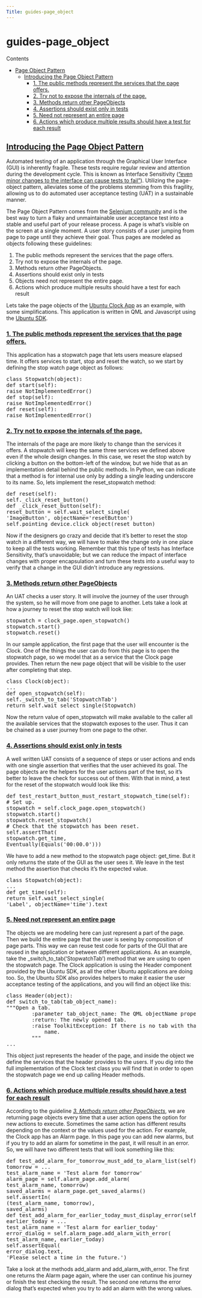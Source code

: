 ```yaml
---
Title: guides-page_object
---
```


# guides-page_object

<p class="topic-title first">Contents</p>
<ul class="simple">
<li><a class="reference internal" href="#page-object-pattern" id="id1">Page Object Pattern</a><ul>
<li><a class="reference internal" href="#introducing-the-page-object-pattern" id="id2">Introducing the Page Object Pattern</a><ul>
<li><a class="reference internal" href="#the-public-methods-represent-the-services-that-the-page-offers" id="id3">1. The public methods represent the services that the page offers.</a></li>
<li><a class="reference internal" href="#try-not-to-expose-the-internals-of-the-page" id="id4">2. Try not to expose the internals of the page.</a></li>
<li><a class="reference internal" href="#methods-return-other-pageobjects" id="id5">3. Methods return other PageObjects</a></li>
<li><a class="reference internal" href="#assertions-should-exist-only-in-tests" id="id6">4. Assertions should exist only in tests</a></li>
<li><a class="reference internal" href="#need-not-represent-an-entire-page" id="id7">5. Need not represent an entire page</a></li>
<li><a class="reference internal" href="#actions-which-produce-multiple-results-should-have-a-test-for-each-result" id="id8">6. Actions which produce multiple results should have a test for each result</a></li>
</ul>
</li>
</ul>
</li>
</ul>
<h2><a class="toc-backref" href="#id2">Introducing the Page Object Pattern</a><a class="headerlink" href="#introducing-the-page-object-pattern" title="Permalink to this headline"></a></h2>
<p>Automated testing of an application through the Graphical User Interface (GUI) is inherently fragile.
These tests require regular review and attention during the development cycle. This is known as Interface Sensitivity (<a class="reference external" href="https://books.google.com/books?isbn=0132797461">&#8220;even minor changes to the interface can cause tests to fail&#8221;</a>).
Utilizing the page-object pattern, alleviates some of the problems stemming from this fragility, allowing us to do automated user acceptance testing (UAT) in a sustainable manner.</p>
<p>The Page Object Pattern comes from the <a class="reference external" href="https://code.google.com/p/selenium/wiki/PageObjects">Selenium community</a> and is the best way to turn a flaky and unmaintainable user acceptance test into a stable and useful
part of your release process. A page is what&#8217;s visible on the screen at a single moment.
A user story consists of a user jumping from page to page until they achieve their goal.
Thus pages are modeled as objects following these guidelines:</p>
<ol class="arabic simple">
<li>The public methods represent the services that the page offers.</li>
<li>Try not to expose the internals of the page.</li>
<li>Methods return other PageObjects.</li>
<li>Assertions should exist only in tests</li>
<li>Objects need not represent the entire page.</li>
<li>Actions which produce multiple results should have a test for each result</li>
</ol>
<p>Lets take the page objects of the <a class="reference external" href="http://bazaar.launchpad.net/~ubuntu-clock-dev/ubuntu-clock-app/trunk/view/399/tests/autopilot/ubuntu_clock_app/emulators.py">Ubuntu Clock App</a> as an example, with some simplifications. This application is written in
QML and Javascript using the <a class="reference external" href="http://developer.ubuntu.com/apps/sdk/">Ubuntu SDK</a>.</p>
<h3><a class="toc-backref" href="#id3">1. The public methods represent the services that the page offers.</a><a class="headerlink" href="#the-public-methods-represent-the-services-that-the-page-offers" title="Permalink to this headline"></a></h3>
<p>This application has a stopwatch page that lets users measure elapsed
time. It offers services to start, stop and reset the watch, so we start
by defining the stop watch page object as follows:</p>
<pre><span class="k">class</span> <span class="nc">Stopwatch</span><span class="p">(</span><span class="nb">object</span><span class="p">):</span>
<span class="k">def</span> <span class="nf">start</span><span class="p">(</span><span class="bp">self</span><span class="p">):</span>
<span class="k">raise</span> <span class="ne">NotImplementedError</span><span class="p">()</span>
<span class="k">def</span> <span class="nf">stop</span><span class="p">(</span><span class="bp">self</span><span class="p">):</span>
<span class="k">raise</span> <span class="ne">NotImplementedError</span><span class="p">()</span>
<span class="k">def</span> <span class="nf">reset</span><span class="p">(</span><span class="bp">self</span><span class="p">):</span>
<span class="k">raise</span> <span class="ne">NotImplementedError</span><span class="p">()</span>
</pre>
<h3><a class="toc-backref" href="#id4">2. Try not to expose the internals of the page.</a><a class="headerlink" href="#try-not-to-expose-the-internals-of-the-page" title="Permalink to this headline"></a></h3>
<p>The internals of the page are more likely to change than the services it
offers. A stopwatch will keep the same three services we defined above
even if the whole design changes. In this case, we reset the stop watch
by clicking a button on the bottom-left of the window, but we hide that
as an implementation detail behind the public methods. In Python, we can
indicate that a method is for internal use only by adding a single
leading underscore to its name. So, lets implement the reset_stopwatch
method:</p>
<pre><span class="k">def</span> <span class="nf">reset</span><span class="p">(</span><span class="bp">self</span><span class="p">):</span>
<span class="bp">self</span><span class="o">.</span><span class="n">_click_reset_button</span><span class="p">()</span>
<span class="k">def</span> <span class="nf">_click_reset_button</span><span class="p">(</span><span class="bp">self</span><span class="p">):</span>
<span class="n">reset_button</span> <span class="o">=</span> <span class="bp">self</span><span class="o">.</span><span class="n">wait_select_single</span><span class="p">(</span>
<span class="s">&#39;ImageButton&#39;</span><span class="p">,</span> <span class="n">objectName</span><span class="o">=</span><span class="s">&#39;resetButton&#39;</span><span class="p">)</span>
<span class="bp">self</span><span class="o">.</span><span class="n">pointing_device</span><span class="o">.</span><span class="n">click_object</span><span class="p">(</span><span class="n">reset_button</span><span class="p">)</span>
</pre>
<p>Now if the designers go crazy and decide that it&#8217;s better to reset the
stop watch in a different way, we will have to make the change only in
one place to keep all the tests working. Remember that this type of
tests has Interface Sensitivity, that&#8217;s unavoidable; but we can reduce
the impact of interface changes with proper encapsulation and turn these
tests into a useful way to verify that a change in the GUI didn&#8217;t
introduce any regressions.</p>
<span id="page-object-guide-guideline-3"></span><h3><a class="toc-backref" href="#id5">3. Methods return other PageObjects</a><a class="headerlink" href="#methods-return-other-pageobjects" title="Permalink to this headline"></a></h3>
<p>An UAT checks a user story. It will involve the journey of the user
through the system, so he will move from one page to another. Lets take
a look at how a journey to reset the stop watch will look like:</p>
<pre><span class="n">stopwatch</span> <span class="o">=</span> <span class="n">clock_page</span><span class="o">.</span><span class="n">open_stopwatch</span><span class="p">()</span>
<span class="n">stopwatch</span><span class="o">.</span><span class="n">start</span><span class="p">()</span>
<span class="n">stopwatch</span><span class="o">.</span><span class="n">reset</span><span class="p">()</span>
</pre>
<p>In our sample application, the first page that the user will encounter
is the Clock. One of the things the user can do from this page is to
open the stopwatch page, so we model that as a service that the Clock
page provides. Then return the new page object that will be visible to
the user after completing that step.</p>
<pre><span class="k">class</span> <span class="nc">Clock</span><span class="p">(</span><span class="nb">object</span><span class="p">):</span>
<span class="o">...</span>
<span class="k">def</span> <span class="nf">open_stopwatch</span><span class="p">(</span><span class="bp">self</span><span class="p">):</span>
<span class="bp">self</span><span class="o">.</span><span class="n">_switch_to_tab</span><span class="p">(</span><span class="s">&#39;StopwatchTab&#39;</span><span class="p">)</span>
<span class="k">return</span> <span class="bp">self</span><span class="o">.</span><span class="n">wait_select_single</span><span class="p">(</span><span class="n">Stopwatch</span><span class="p">)</span>
</pre>
<p>Now the return value of open_stopwatch will make available to the
caller all the available services that the stopwatch exposes to the
user. Thus it can be chained as a user journey from one page to the
other.</p>
<h3><a class="toc-backref" href="#id6">4. Assertions should exist only in tests</a><a class="headerlink" href="#assertions-should-exist-only-in-tests" title="Permalink to this headline"></a></h3>
<p>A well written UAT consists of a sequence of
steps or user actions and ends with one single assertion that verifies
that the user achieved its goal. The page objects are the helpers for
the user actions part of the test, so it&#8217;s better to leave the check for
success out of them. With that in mind, a test for the reset of the
stopwatch would look like this:</p>
<pre><span class="k">def</span> <span class="nf">test_restart_button_must_restart_stopwatch_time</span><span class="p">(</span><span class="bp">self</span><span class="p">):</span>
<span class="c"># Set up.</span>
<span class="n">stopwatch</span> <span class="o">=</span> <span class="bp">self</span><span class="o">.</span><span class="n">clock_page</span><span class="o">.</span><span class="n">open_stopwatch</span><span class="p">()</span>
<span class="n">stopwatch</span><span class="o">.</span><span class="n">start</span><span class="p">()</span>
<span class="n">stopwatch</span><span class="o">.</span><span class="n">reset_stopwatch</span><span class="p">()</span>
<span class="c"># Check that the stopwatch has been reset.</span>
<span class="bp">self</span><span class="o">.</span><span class="n">assertThat</span><span class="p">(</span>
<span class="n">stopwatch</span><span class="o">.</span><span class="n">get_time</span><span class="p">,</span>
<span class="n">Eventually</span><span class="p">(</span><span class="n">Equals</span><span class="p">(</span><span class="s">&#39;00:00.0&#39;</span><span class="p">)))</span>
</pre>
<p>We have to add a new method to the stopwatch page object: get_time. But
it only returns the state of the GUI as the user sees it. We leave in
the test method the assertion that checks it&#8217;s the expected value.</p>
<pre><span class="k">class</span> <span class="nc">Stopwatch</span><span class="p">(</span><span class="nb">object</span><span class="p">):</span>
<span class="o">...</span>
<span class="k">def</span> <span class="nf">get_time</span><span class="p">(</span><span class="bp">self</span><span class="p">):</span>
<span class="k">return</span> <span class="bp">self</span><span class="o">.</span><span class="n">wait_select_single</span><span class="p">(</span>
<span class="s">&#39;Label&#39;</span><span class="p">,</span> <span class="n">objectName</span><span class="o">=</span><span class="s">&#39;time&#39;</span><span class="p">)</span><span class="o">.</span><span class="n">text</span>
</pre>
<h3><a class="toc-backref" href="#id7">5. Need not represent an entire page</a><a class="headerlink" href="#need-not-represent-an-entire-page" title="Permalink to this headline"></a></h3>
<p>The objects we are modeling here can just represent a part of the page.
Then we build the entire page that the user is seeing by composition of
page parts. This way we can reuse test code for parts of the GUI that
are reused in the application or between different applications. As an
example, take the _switch_to_tab(&#8216;StopwatchTab&#8217;) method that we are
using to open the stopwatch page. The Clock application is using the
Header component provided by the Ubuntu SDK, as all the other Ubuntu
applications are doing too. So, the Ubuntu SDK also provides helpers to
make it easier the user acceptance testing of the applications, and you
will find an object like this:</p>
<pre><span class="k">class</span> <span class="nc">Header</span><span class="p">(</span><span class="nb">object</span><span class="p">):</span>
<span class="k">def</span> <span class="nf">switch_to_tab</span><span class="p">(</span><span class="n">tab_object_name</span><span class="p">):</span>
<span class="sd">&quot;&quot;&quot;Open a tab.</span>
<span class="sd">        :parameter tab_object_name: The QML objectName property of the tab.</span>
<span class="sd">        :return: The newly opened tab.</span>
<span class="sd">        :raise ToolkitException: If there is no tab with that object</span>
<span class="sd">            name.</span>
<span class="sd">        &quot;&quot;&quot;</span>
<span class="o">...</span>
</pre>
<p>This object just represents the header of the page, and inside the
object we define the services that the header provides to the users. If
you dig into the full implementation of the Clock test class you will
find that in order to open the stopwatch page we end up calling Header
methods.</p>
<h3><a class="toc-backref" href="#id8">6. Actions which produce multiple results should have a test for each result</a><a class="headerlink" href="#actions-which-produce-multiple-results-should-have-a-test-for-each-result" title="Permalink to this headline"></a></h3>
<p>According to the guideline <a class="reference internal" href="#page-object-guide-guideline-3"><em>3. Methods return other PageObjects</em></a>, we are returning page objects every time
that a user action opens the option for new actions to execute.
Sometimes the same action has different results depending on the context
or the values used for the action. For example, the Clock app has an
Alarm page. In this page you can add new alarms, but if you try to add
an alarm for sometime in the past, it will result in an error. So, we
will have two different tests that will look something like this:</p>
<pre><span class="k">def</span> <span class="nf">test_add_alarm_for_tomorrow_must_add_to_alarm_list</span><span class="p">(</span><span class="bp">self</span><span class="p">):</span>
<span class="n">tomorrow</span> <span class="o">=</span> <span class="o">...</span>
<span class="n">test_alarm_name</span> <span class="o">=</span> <span class="s">&#39;Test alarm for tomorrow&#39;</span>
<span class="n">alarm_page</span> <span class="o">=</span> <span class="bp">self</span><span class="o">.</span><span class="n">alarm_page</span><span class="o">.</span><span class="n">add_alarm</span><span class="p">(</span>
<span class="n">test_alarm_name</span><span class="p">,</span> <span class="n">tomorrow</span><span class="p">)</span>
<span class="n">saved_alarms</span> <span class="o">=</span> <span class="n">alarm_page</span><span class="o">.</span><span class="n">get_saved_alarms</span><span class="p">()</span>
<span class="bp">self</span><span class="o">.</span><span class="n">assertIn</span><span class="p">(</span>
<span class="p">(</span><span class="n">test_alarm_name</span><span class="p">,</span> <span class="n">tomorrow</span><span class="p">),</span>
<span class="n">saved_alarms</span><span class="p">)</span>
<span class="k">def</span> <span class="nf">test_add_alarm_for_earlier_today_must_display_error</span><span class="p">(</span><span class="bp">self</span><span class="p">):</span>
<span class="n">earlier_today</span> <span class="o">=</span> <span class="o">...</span>
<span class="n">test_alarm_name</span> <span class="o">=</span> <span class="s">&#39;Test alarm for earlier_today&#39;</span>
<span class="n">error_dialog</span> <span class="o">=</span> <span class="bp">self</span><span class="o">.</span><span class="n">alarm_page</span><span class="o">.</span><span class="n">add_alarm_with_error</span><span class="p">(</span>
<span class="n">test_alarm_name</span><span class="p">,</span> <span class="n">earlier_today</span><span class="p">)</span>
<span class="bp">self</span><span class="o">.</span><span class="n">assertEqual</span><span class="p">(</span>
<span class="n">error_dialog</span><span class="o">.</span><span class="n">text</span><span class="p">,</span>
<span class="s">&#39;Please select a time in the future.&#39;</span><span class="p">)</span>
</pre>
<p>Take a look at the methods add_alarm and add_alarm_with_error. The
first one returns the Alarm page again, where the user can continue his
journey or finish the test checking the result. The second one returns
the error dialog that&#8217;s expected when you try to add an alarm with the
wrong values.</p>
